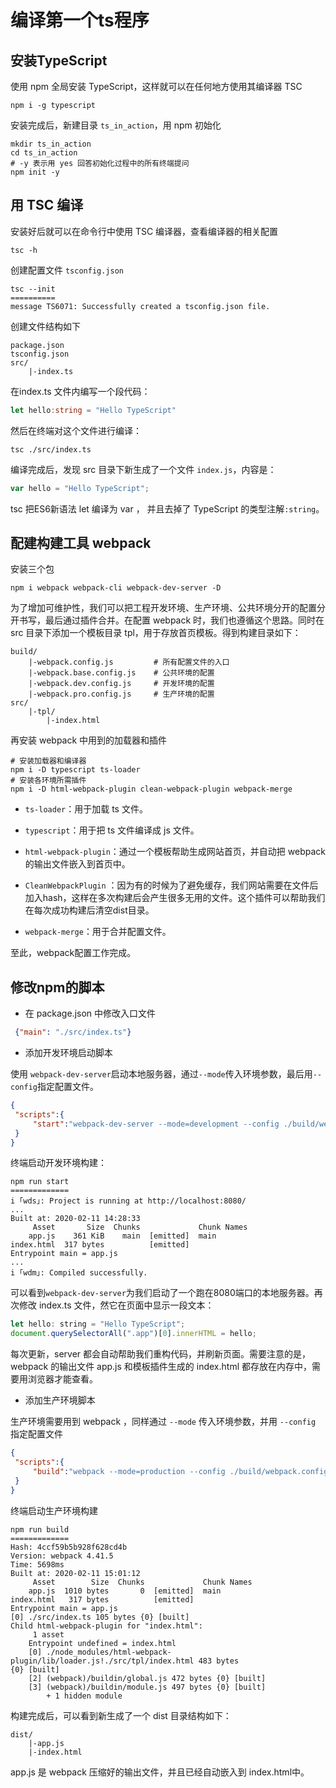 # 编译第一个ts程序

## 安装TypeScript

使用 npm 全局安装 TypeScript，这样就可以在任何地方使用其编译器 TSC 

```shell
npm i -g typescript
```

安装完成后，新建目录 `ts_in_action`，用 npm 初始化

```shell
mkdir ts_in_action
cd ts_in_action
# -y 表示用 yes 回答初始化过程中的所有终端提问
npm init -y
```

## 用 TSC 编译

安装好后就可以在命令行中使用 TSC 编译器，查看编译器的相关配置

```shell
tsc -h
```

创建配置文件 `tsconfig.json`

```shell
tsc --init
==========
message TS6071: Successfully created a tsconfig.json file.
```

创建文件结构如下

```
package.json
tsconfig.json
src/
	|-index.ts
```

在index.ts 文件内编写一个段代码：

```typescript
let hello:string = "Hello TypeScript"
```

然后在终端对这个文件进行编译：

```shell
tsc ./src/index.ts
```

编译完成后，发现 src 目录下新生成了一个文件 `index.js`，内容是：

```javascript
var hello = "Hello TypeScript";
```

tsc 把ES6新语法 let 编译为 var ， 并且去掉了 TypeScript 的类型注解`:string`。

## 配建构建工具 webpack 

安装三个包

```shell
npm i webpack webpack-cli webpack-dev-server -D
```

为了增加可维护性，我们可以把工程开发环境、生产环境、公共环境分开的配置分开书写，最后通过插件合并。在配置 webpack 时，我们也遵循这个思路。同时在 src 目录下添加一个模板目录 tpl，用于存放首页模板。得到构建目录如下：

```shell
build/
	|-webpack.config.js			# 所有配置文件的入口
	|-webpack.base.config.js	# 公共环境的配置
	|-webpack.dev.config.js		# 开发环境的配置
	|-webpack.pro.config.js		# 生产环境的配置
src/
	|-tpl/
		|-index.html
```

再安装 webpack 中用到的加载器和插件

```shell
# 安装加载器和编译器
npm i -D typescript ts-loader 	
# 安装各环境所需插件
npm i -D html-webpack-plugin clean-webpack-plugin webpack-merge
```

- `ts-loader`：用于加载 ts 文件。

- `typescript`：用于把 ts 文件编译成 js 文件。

- `html-webpack-plugin`：通过一个模板帮助生成网站首页，并自动把 webpack 的输出文件嵌入到首页中。

- `CleanWebpackPlugin` ：因为有的时候为了避免缓存，我们网站需要在文件后加入hash，这样在多次构建后会产生很多无用的文件。这个插件可以帮助我们在每次成功构建后清空dist目录。
- `webpack-merge`：用于合并配置文件。

至此，webpack配置工作完成。

## 修改npm的脚本

- 在 package.json 中修改入口文件

```json
 {"main": "./src/index.ts"}
```

- 添加开发环境启动脚本

使用 `webpack-dev-server`启动本地服务器，通过`--mode`传入环境参数，最后用`--config`指定配置文件。

```json
{ 
 "scripts":{
     "start":"webpack-dev-server --mode=development --config ./build/webpack.config.js"
 }
}
```

终端启动开发环境构建：

```shell
npm run start
=============
i ｢wds｣: Project is running at http://localhost:8080/
...
Built at: 2020-02-11 14:28:33
     Asset       Size  Chunks             Chunk Names
    app.js    361 KiB    main  [emitted]  main
index.html  317 bytes          [emitted]
Entrypoint main = app.js
...
i ｢wdm｣: Compiled successfully.

```

可以看到`webpack-dev-server`为我们启动了一个跑在8080端口的本地服务器。再次修改 index.ts 文件，然它在页面中显示一段文本：

```javascript
let hello: string = "Hello TypeScript";
document.querySelectorAll(".app")[0].innerHTML = hello;
```

每次更新，server 都会自动帮助我们重构代码，并刷新页面。需要注意的是，webpack 的输出文件 app.js 和模板插件生成的 index.html 都存放在内存中，需要用浏览器才能查看。

- 添加生产环境脚本

生产环境需要用到 webpack ，同样通过 `--mode` 传入环境参数，并用 `--config` 指定配置文件

```json
{ 
 "scripts":{
     "build":"webpack --mode=production --config ./build/webpack.config.js"
 }
}
```

终端启动生产环境构建

```shell
npm run build
=============
Hash: 4ccf59b5b928f628cd4b
Version: webpack 4.41.5
Time: 5698ms
Built at: 2020-02-11 15:01:12
     Asset        Size  Chunks             Chunk Names
    app.js  1010 bytes       0  [emitted]  main
index.html   317 bytes          [emitted]
Entrypoint main = app.js
[0] ./src/index.ts 105 bytes {0} [built]
Child html-webpack-plugin for "index.html":
     1 asset
    Entrypoint undefined = index.html
    [0] ./node_modules/html-webpack-plugin/lib/loader.js!./src/tpl/index.html 483 bytes 
{0} [built]
    [2] (webpack)/buildin/global.js 472 bytes {0} [built]
    [3] (webpack)/buildin/module.js 497 bytes {0} [built]
        + 1 hidden module
```

构建完成后，可以看到新生成了一个 dist 目录结构如下：

```
dist/
	|-app.js
	|-index.html
```

app.js 是 webpack 压缩好的输出文件，并且已经自动嵌入到 index.html中。